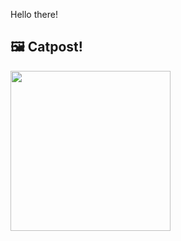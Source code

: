 Hello there!



## 🖼️ Catpost!

<sub>
    <img src="https://cdn2.thecatapi.com/images/MTUxMDkwNw.jpg" height="256">
</sub>

